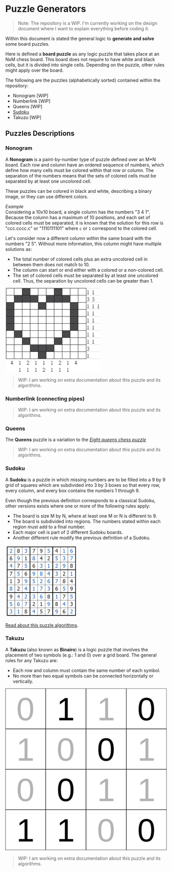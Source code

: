 # Puzzle Generators

> Note: The repository is a WIP. I'm currently working on the design document where I want to explain everything before coding it.

Within this document is stated the general logic to **generate and solve** some board puzzles.

Here is defined a **board puzzle** as any logic puzzle that takes place at an NxM chess board.
This board does not require to have white and black cells, but it is divided into single cells.
Depending on the puzzle, other rules might apply over the board.

The following are the puzzles (alphabetically sorted) contained within the repository:

- Nonogram [WIP]
- Numberlink [WIP]
- Queens [WIP]
- [Sudoku](./docs/sudoku/readme.md)
- Takuzu [WIP]

## Puzzles Descriptions

### Nonogram

A **Nonogram** is a paint-by-number type of puzzle defined over an M*N board.
Each row and column have an ordered sequence of numbers, which define how many cells must be colored within that row or column.
The separation of the numbers means that the sets of colored cells must be separated by at least one uncolored cell.

These puzzles can be colored in black and white, describing a binary image, or they can use different colors.

_Example_<br>
Considering a 10x10 board, a single column has the numbers "3 4 1".
Because the column has a maximum of 10 positions, and each set of colored cells must be separated, it is known that the solution for this row is "ccc.cccc.c" or "1110111101" where `c` or `1` correspond to the colored cell.

Let's consider now a different column within the same board with the numbers "2 5".
Without more information, this column might have multiple solutions as:

- The total number of colored cells plus an extra uncolored cell in between them does not match to 10.
- The column can start or end either with a colored or a non-colored cell.
- The set of colored cells must be separated by at least one uncolored cell. Thus, the separation by uncolored cells can be greater than 1.

<img src="./docs/imgs/Nonogram.jpg" alt="Solved Nonogram board 10 by 10 showing the draw of the outline of a heart">

> WIP: I am working on extra documentation about this puzzle and its algorithms.

### Numberlink (connecting pipes)

> WIP: I am working on extra documentation about this puzzle and its algorithms.

### Queens

The **Queens** puzzle is a variation to the [_Eight queens chess puzzle_](https://en.wikipedia.org/wiki/Eight_queens_puzzle)

> WIP: I am working on extra documentation about this puzzle and its algorithms.

### Sudoku

A **Sudoku** is a puzzle in which missing numbers are to be filled into a 9 by 9 grid of squares which are subdivided into 3 by 3 boxes so that every row, every column, and every box contains the numbers 1 through 9.

Even though the previous definition corresponds to a classical Sudoku, other versions exists where one or more of the following rules apply:

- The board is size M by N, where at least one M or N is different to 9.
- The board is subdivided into regions. The numbers stated within each region must add to a final number.
- Each major cell is part of 2 different Sudoku boards.
- Another different rule modify the previous definition of a Sudoku.

<img src="./docs/imgs/Sudoku.png" alt="Solved classical Sudoku (9x9 board)">

[Read about this puzzle algorithms](./docs/sudoku/readme.md).

### Takuzu

A **Takuzu** (also known as **Binairo**) is a logic puzzle that involves the placement of two symbols (e.g.: 1 and 0) over a grid board.
The general rules for any Takuzu are:

- Each row and column must contain the same number of each symbol.
- No more than two equal symbols can be connected horizontally or vertically.

<img src="./docs/imgs/Takuzu.png" alt="Solved 4x4 Takuzu with 1s and 0s as symbols.">

> WIP: I am working on extra documentation about this puzzle and its algorithms.
